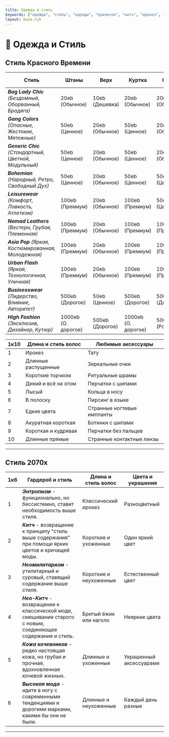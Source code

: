 ```yaml
---
title: Одежда и стиль
keywords: ["одежда", "стиль", "наряды", "прически", "китч", "ирокез", "неомилитаризм"]
layout: base.njk
---
```


# 🧥 Одежда и Стиль

## Стиль Красного Времени

| Стиль                                                  | Штаны               | Верх            | Куртка              | Обувь            | Украшения        | Зеркальные очки     | Очки                | Контактные линзы    | Шляпы            |
|--------------------------------------------------------|---------------------|-----------------|---------------------|------------------|------------------|---------------------|---------------------|---------------------|------------------|
| ***Bag Lady Chic*** *(Бездомный, Оборванный, Бродяга)* | 20eb (Обычное)      | 10eb (Дешевка)  | 20eb (Обычное)      | 20eb (Обычное)   | 20eb (Обычное)   | 20eb (Обычное)      | 10eb (Дешевка)      | 10eb (Дешевка)      | 10eb (Дешевка)   |
| ***Gang Colors*** *(Опасные, Жестокие, Мятежные)*      | 50eb (Ценное)       | 20eb (Обычное)  | 50eb (Ценное)       | 20eb (Обычное)   | 50eb (Ценное)    | 20eb (Обычное)      | 20eb (Обычное)      | 10eb (Дешевка)      | 10eb (Дешевка)   |
| ***Generic Chic*** *(Стандартный, Цветной, Модульный)* | 50eb (Ценное)       | 20eb (Обычное)  | 50eb (Ценное)       | 20eb (Обычное)   | 50eb (Ценное)    | 20eb (Обычное)      | 20eb (Обычное)      | 10eb (Дешевка)      | 10eb (Дешевка)   |
| ***Bohemian*** *(Народный, Ретро, Свободный Дух)*      | 50eb (Ценное)       | 20eb (Обычное)  | 50eb (Ценное)       | 50eb (Ценное)    | 100eb (Премиум)  | 50eb (Ценное)       | 50eb (Ценное)       | 10eb (Дешевка)      | 10eb (Дешевка)   |
| ***Leisurewear*** *(Комфорт, Ловкость, Атлетизм)*      | 100eb (Премиум)     | 20eb (Обычное)  | 100eb (Премиум)     | 50eb (Ценное)    | 100eb (Премиум)  | 50eb (Ценное)       | 50eb (Ценное)       | 20eb (Обычное)      | 50eb (Ценное)    |
| ***Nomad Leathers*** *(Вестерн, Грубая, Племенная)*    | 100eb (Премиум)     | 20eb (Обычное)  | 100eb (Премиум)     | 100eb (Премиум)  | 100eb (Премиум)  | 50eb (Ценное)       | 50eb (Ценное)       | 20eb (Обычное)      | 100eb (Премиум)  |
| ***Asia Pop*** *(Яркая, Костюмированная, Молодежная)*  | 100eb (Премиум)     | 20eb (Обычное)  | 100eb (Премиум)     | 100eb (Премиум)  | 100eb (Премиум)  | 100eb (Премиум)     | 100eb (Премиум)     | 100eb (Премиум)     | 100eb (Премиум)  |
| ***Urban Flash*** *(Яркая, Технологичная, Уличная)*    | 100eb (Премиум)     | 20eb (Обычное)  | 100eb (Премиум)     | 100eb (Премиум)  | 100eb (Премиум)  | 100eb (Премиум)     | 100eb (Премиум)     | 100eb (Премиум)     | 100eb (Премиум)  |
| ***Businesswear*** *(Лидерство, Влияние, Авторитет)*   | 500eb (Дорогое)     | 50eb (Ценное)   | 500eb (Дорогое)     | 500eb (Дорогое)  | 5000eb (Роскошь) | 500eb (Дорогое)     | 500eb (Дорогое)     | 100eb (Премиум)     | 500eb (Дорогое)  |
| ***High Fashion*** *(Эксклюзив, Дизайнер, Кутюр)*      | 1000eb (О. дорогое) | 500eb (Дорогое) | 1000eb (О. дорогое) | 5000eb (Роскошь) | 5000eb (Роскошь) | 1000eb (О. дорогое) | 1000eb (О. дорогое) | 1000eb (О. дорогое) | 5000eb (Роскошь) |

| 1к10 | Длина и стиль волос | Любимые аксессуары         |
|------|---------------------|----------------------------|
| 1    | Ирокез              | Тату                       |
| 2    | Длинные распущенные | Зеркальные очки            |
| 3    | Короткие торчком    | Ритуальные шрамы           |
| 4    | Дикий и всё на этом | Перчатки с шипами          |
| 5    | Лысый               | Кольца в носу              |
| 6    | В полоску           | Пирсинг в языке            |
| 7    | Едкие цвета         | Странные ногтевые импланты |
| 8    | Акуратная короткая  | Ботинки с шипами           |
| 9    | Короткая и кудрявая | Перчатки без пальцев       |
| 10   | Длинные прямые      | Странные контактные линзы  |

---

## Стиль 2070х

| 1к6 | Гардероб и стиль                                                                                              | Длина и стиль волос    | Цвета и украшения       |
|-----|---------------------------------------------------------------------------------------------------------------|------------------------|-------------------------|
| 1   | ***Энтропизм*** - функционально, но бессистемно, ставит необходимость выше стиля.                             | Классический ирокез    | Разноцветный            |
| 2   | ***Китч*** - возвращение к принципу "стиль выше содержания" при помощи ярких цветов и кричащей моды.          | Короткие и ухоженные   | Один яркий цвет         |
| 3   | ***Неомилитаризм*** - утилитарный и суровый, ставящий содержание выше стиля.                                  | Короткие и неухоженные | Естественный цвет       |
| 4   | ***Нео-Китч*** - возвращение к классической моде, смешивание старого с новым, соединяющее содержание и стиль. | Бритый ёжик или наголо | Неяркие цвета           |
| 5   | ***Кожа кочевников*** - редко настоящая кожа, но грубая и прочная, вдохновленная кочевой жизнью.              | Длинные и ухоженные    | Украшенный аксессуарами |
| 6   | ***Высокая мода*** - идите в ногу с современными тенденциями и дорогими марками, какими бы они не были.       | Длинные и неухоженные  | Каждый день разные      |

---